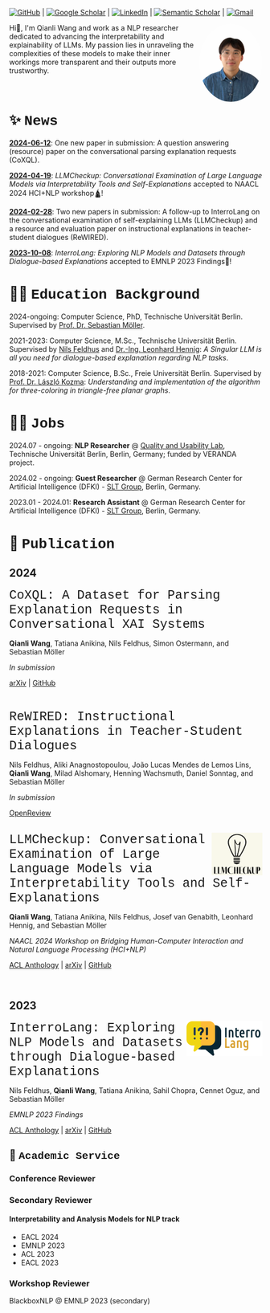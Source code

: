 [![GitHub](https://a11ybadges.com/badge?logo=github)](https://github.com/qiaw99) | [![Google Scholar](https://img.shields.io/badge/Google%20Scholar-4285F4.svg?style=for-the-badge&logo=Google-Scholar&logoColor=white)](https://scholar.google.com/citations?user=dKmUzp4AAAAJ) | [![LinkedIn](https://img.shields.io/badge/LinkedIn-0A66C2.svg?style=for-the-badge&logo=LinkedIn&logoColor=white)](https://www.linkedin.com/in/qianliwang/) | [![Semantic Scholar](https://img.shields.io/badge/Semantic%20Scholar-1857B6.svg?style=for-the-badge&logo=Semantic-Scholar&logoColor=white)](https://www.semanticscholar.org/author/Qianli-Wang/2257126685) | [![Gmail](https://a11ybadges.com/badge?logo=gmail)](mailto:wolfgang61617@gmail.com)

<img src="./img/avatar.png" style="width: 25%; height: 25%; border-radius:50%;" align="right"/>
Hi👋, I'm Qianli Wang and work as a NLP researcher dedicated to advancing the interpretability and explainability of LLMs. My passion lies in unraveling the complexities of these models to make their inner workings more transparent and their outputs more trustworthy.


<br>
<br>
<br>


# ✨ <span style="font-family: 'Courier New', monospace;">News</span>
<u><b>2024-06-12</b></u>: One new paper in submission: A question answering (resource) paper on the conversational parsing explanation requests (CoXQL).

<u><b>2024-04-19</b></u>: _LLMCheckup: Conversational Examination of Large Language Models via Interpretability Tools and Self-Explanations_ accepted to NAACL 2024 HCI+NLP workshop🛕!

<u><b>2024-02-28</b></u>: Two new papers in submission: A follow-up to InterroLang on the conversational examination of self-explaining LLMs (LLMCheckup) and a resource and evaluation paper on instructional explanations in teacher-student dialogues (ReWIRED).

<u><b>2023-10-08</b></u>: _InterroLang: Exploring NLP Models and Datasets through Dialogue-based Explanations_ accepted to EMNLP 2023 Findings🦁!

# 🧑‍🎓 <span style="font-family: 'Courier New', monospace;">Education Background</span>
2024-ongoing: Computer Science, PhD, Technische Universität Berlin. Supervised by [Prof. Dr. Sebastian Möller](https://www.tu.berlin/qu/ueber-uns/leitung).

2021-2023: Computer Science, M.Sc., Technische Universität Berlin. Supervised by [Nils Feldhus](https://www.dfki.de/web/ueber-uns/mitarbeiter/person/nife02) and [Dr.-Ing. Leonhard Hennig](https://www.dfki.de/web/ueber-uns/mitarbeiter/person/lehe02): _A Singular LLM is all you need for dialogue-based explanation regarding NLP tasks_.

2018-2021: Computer Science, B.Sc., Freie Universität Berlin. Supervised by [Prof. Dr. László Kozma](https://www.mi.fu-berlin.de/inf/groups/ag-ti/members/professoren/Kozma_Laszlo.html): _Understanding and implementation of the algorithm for three-coloring in triangle-free planar graphs_. 



# 🧑‍💻 <span style="font-family: 'Courier New', monospace;">Jobs</span>
2024.07 - ongoing: **NLP Researcher** @ [Quality and Usability Lab](https://www.tu.berlin/qu), Technische Universität Berlin, Berlin, Germany; funded by VERANDA project.

2024.02 - ongoing: **Guest Researcher** @ German Research Center for Artificial Intelligence (DFKI) - [SLT Group](https://www.dfki.de/en/web/research/research-departments/speech-and-language-technology/), Berlin, Germany.

2023.01 - 2024.01: **Research Assistant** @ German Research Center for Artificial Intelligence (DFKI) - [SLT Group](https://www.dfki.de/en/web/research/research-departments/speech-and-language-technology/), Berlin, Germany.

# 📑 <span style="font-family: 'Courier New', monospace;">Publication</span>
## 2024
<span style="font-size: 25px; font-family: 'Courier New', monospace;">CoXQL: A Dataset for Parsing Explanation Requests in Conversational XAI Systems</span>

**Qianli Wang**, Tatiana Anikina, Nils Feldhus, Simon Ostermann, and Sebastian Möller

_In submission_

[arXiv](https://arxiv.org/abs/2406.08101) | [GitHub](https://github.com/DFKI-NLP/CoXQL)

<br>


<span style="font-size: 25px; font-family: 'Courier New', monospace;">ReWIRED: Instructional Explanations in Teacher-Student Dialogues</span>

Nils Feldhus, Aliki Anagnostopoulou, João Lucas Mendes de Lemos Lins, **Qianli Wang**, Milad Alshomary, Henning Wachsmuth, Daniel Sonntag, and Sebastian Möller

_In submission_

[OpenReview](https://openreview.net/forum?id=mHgNzfiApQ)

<br>

<img src="img/LLMCheckup_Logo.png" style="width:20%; height:15%;" align="right">
<span style="font-size: 25px; font-family: 'Courier New', monospace;" >LLMCheckup: Conversational Examination of Large Language Models via Interpretability Tools and Self-Explanations</span>

**Qianli Wang**, Tatiana Anikina, Nils Feldhus, Josef van Genabith, Leonhard Hennig, and Sebastian Möller

_NAACL 2024 Workshop on Bridging Human-Computer Interaction and Natural Language Processing (HCI+NLP)_

[ACL Anthology](https://aclanthology.org/2024.hcinlp-1.9/) | [arXiv](https://arxiv.org/abs/2401.12576) | [GitHub](https://github.com/DFKI-NLP/LLMCheckup)

<br>

## 2023
<img src="img/Interrolang_logo.png" style="width:30%; height:20%;" align="right">
<span style="font-size: 25px; font-family: 'Courier New', monospace;">InterroLang: Exploring NLP Models and Datasets through Dialogue-based Explanations</span>

Nils Feldhus, **Qianli Wang**, Tatiana Anikina, Sahil Chopra, Cennet Oguz, and Sebastian Möller

_EMNLP 2023 Findings_

[ACL Anthology](https://aclanthology.org/2023.findings-emnlp.359/) | [arXiv](https://arxiv.org/abs/2310.05592) | [GitHub](https://github.com/DFKI-NLP/InterroLang/)


## 🐾 <span style="font-family: 'Courier New', monospace;">Academic Service</span>
### Conference Reviewer

### Secondary Reviewer
#### Interpretability and Analysis Models for NLP track
- EACL 2024
- EMNLP 2023
- ACL 2023 
- EACL 2023 

### Workshop Reviewer
BlackboxNLP @ EMNLP 2023 (secondary)